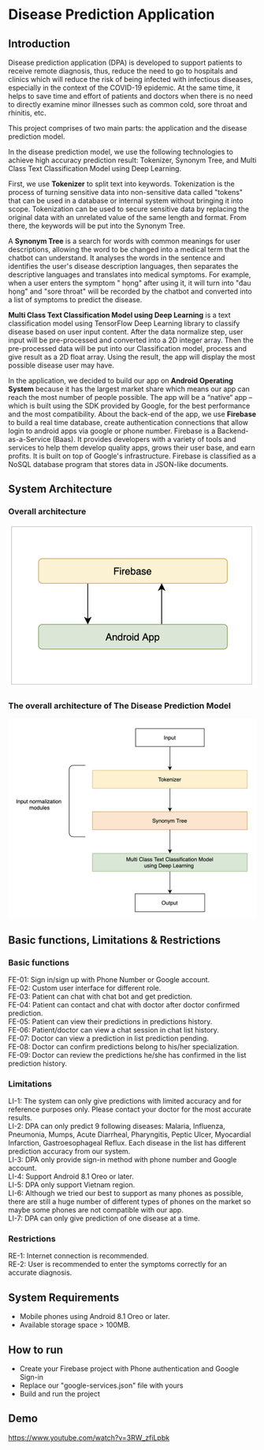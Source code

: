 # Disease Prediction Application

## Introduction
<p>Disease prediction application (DPA) is developed to support patients to receive remote diagnosis, thus, reduce the need to go to hospitals and clinics which will reduce the risk of being infected with infectious diseases, especially in the context of the COVID-19 epidemic. At the same time, it helps to save time and effort of patients and doctors when there is no need to directly examine minor illnesses such as common cold, sore throat and rhinitis, etc.</p>
<p>This project comprises of two main parts: the application and the disease prediction model. </p>
<p>In the disease prediction model, we use the following technologies to achieve high accuracy prediction result:  Tokenizer, Synonym Tree, and Multi Class Text Classification Model using Deep Learning.</p>
<p>First, we use <b>Tokenizer</b> to split text into keywords. Tokenization is the process of turning sensitive data into non-sensitive data called "tokens" that can be used in a database or internal system without bringing it into scope. Tokenization can be used to secure sensitive data by replacing the original data with an unrelated value of the same length and format. From there, the keywords will be put into the Synonym Tree.</p>
<p>A <b>Synonym Tree</b> is a search for words with common meanings for user descriptions, allowing the word to be changed into a medical term that the chatbot can understand. It analyses the words in the sentence and identifies the user's disease description languages, then separates the descriptive languages and translates into medical symptoms. For example, when a user enters the symptom " họng" after using it, it will turn into "đau họng" and "sore throat" will be recorded by the chatbot and converted into a list of symptoms to predict the disease.</p>
<p><b>Multi Class Text Classification Model using Deep Learning</b> is a text classification model using TensorFlow Deep Learning library to classify disease based on user input content. After the data normalize step, user input will be pre-processed and converted into a 2D integer array. Then the pre-processed data will be put into our Classification model, process and give result as a 2D float array. Using the result, the app will display the most possible disease user may have.</p>
<p>In the application, we decided to build our app on <b>Android Operating System</b> because it has the largest market share which means our app can reach the most number of people possible. The app will be a “native“ app – which is built using the SDK provided by Google, for the best performance and the most compatibility. About the back-end of the app, we use <b>Firebase</b> to build a real time database, create authentication connections that allow login to android apps via google or phone number. Firebase is a Backend-as-a-Service (Baas). It provides developers with a variety of tools and services to help them develop quality apps, grows their user base, and earn profits. It is built on top of Google's infrastructure.  Firebase is classified as a NoSQL database program that stores data in JSON-like documents.</p>

## System Architecture
### Overall architecture
![Overall architecture of the system](/img/overall-architecture-system.png "Overall architecture of the system")

### The overall architecture of The Disease Prediction Model
![Overall architecture of the Disease Prediction Model](/img/overall-architecture-disease-prediction-model.png "Overall architecture of the Disease Prediction Model")

## Basic functions, Limitations & Restrictions
### Basic functions
FE-01:	Sign in/sign up with Phone Number or Google account.<br>
FE-02:	Custom user interface for different role.<br>
FE-03: Patient can chat with chat bot and get prediction.<br>
FE-04: Patient can contact and chat with doctor after doctor confirmed prediction.<br>
FE-05: Patient can view their predictions in predictions history.<br>
FE-06: Patient/doctor can view a chat session in chat list history.<br>
FE-07: Doctor can view a prediction in list prediction pending.<br>
FE-08: Doctor can confirm predictions belong to his/her specialization.<br>
FE-09: Doctor can review the predictions he/she has confirmed in the list prediction history.<br>

### Limitations
LI-1:	The system can only give predictions with limited accuracy and for reference purposes only. Please contact your doctor for the most accurate results.<br>
LI-2: 	DPA can only predict 9 following diseases: Malaria, Influenza, Pneumonia, Mumps, Acute Diarrheal, Pharyngitis, Peptic Ulcer, Myocardial Infarction, Gastroesophageal Reflux. Each disease in the list has different prediction accuracy from our system.<br>
LI-3: 	DPA only provide sign-in method with phone number and Google account.<br>
LI-4: 	Support Android 8.1 Oreo or later.<br>
LI-5:	DPA only support Vietnam region.<br>
LI-6: 	Although we tried our best to support as many phones as possible, there are still a huge number of different types of phones on the market so maybe some phones are not compatible with our app.<br>
LI-7:	DPA can only give prediction of one disease at a time.

### Restrictions
RE-1:	Internet connection is recommended.<br>
RE-2:	User is recommended to enter the symptoms correctly for an accurate diagnosis.

## System Requirements
- Mobile phones using Android 8.1 Oreo or later. 
- Available storage space > 100MB.

## How to run
- Create your Firebase project with Phone authentication and Google Sign-in
- Replace our "google-services.json" file with yours
- Build and run the project

## Demo
https://www.youtube.com/watch?v=3RW_zfiLpbk


